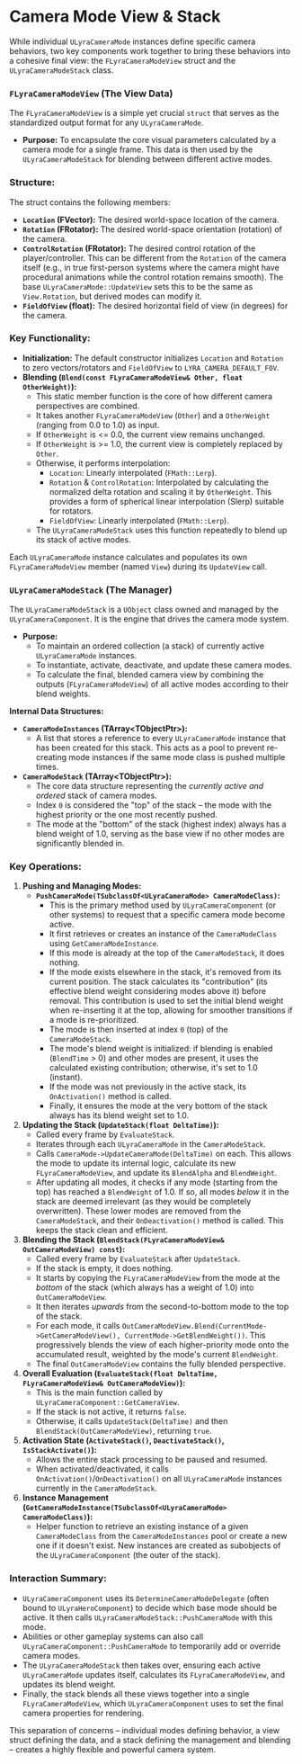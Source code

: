 # Camera Mode View & Stack

While individual `ULyraCameraMode` instances define specific camera behaviors, two key components work together to bring these behaviors into a cohesive final view: the `FLyraCameraModeView` struct and the `ULyraCameraModeStack` class.

### `FLyraCameraModeView` (The View Data)

The `FLyraCameraModeView` is a simple yet crucial `struct` that serves as the standardized output format for any `ULyraCameraMode`.

* **Purpose:** To encapsulate the core visual parameters calculated by a camera mode for a single frame. This data is then used by the `ULyraCameraModeStack` for blending between different active modes.

### **Structure:**

The struct contains the following members:

* **`Location` (FVector):** The desired world-space location of the camera.
* **`Rotation` (FRotator):** The desired world-space orientation (rotation) of the camera.
* **`ControlRotation` (FRotator):** The desired control rotation of the player/controller. This can be different from the `Rotation` of the camera itself (e.g., in true first-person systems where the camera might have procedural animations while the control rotation remains smooth). The base `ULyraCameraMode::UpdateView` sets this to be the same as `View.Rotation`, but derived modes can modify it.
* **`FieldOfView` (float):** The desired horizontal field of view (in degrees) for the camera.

### **Key Functionality:**

* **Initialization:** The default constructor initializes `Location` and `Rotation` to zero vectors/rotators and `FieldOfView` to `LYRA_CAMERA_DEFAULT_FOV`.
* **Blending (`Blend(const FLyraCameraModeView& Other, float OtherWeight)`):**
  * This static member function is the core of how different camera perspectives are combined.
  * It takes another `FLyraCameraModeView` (`Other`) and a `OtherWeight` (ranging from 0.0 to 1.0) as input.
  * If `OtherWeight` is <= 0.0, the current view remains unchanged.
  * If `OtherWeight` is >= 1.0, the current view is completely replaced by `Other`.
  * Otherwise, it performs interpolation:
    * `Location`: Linearly interpolated (`FMath::Lerp`).
    * `Rotation` & `ControlRotation`: Interpolated by calculating the normalized delta rotation and scaling it by `OtherWeight`. This provides a form of spherical linear interpolation (Slerp) suitable for rotators.
    * `FieldOfView`: Linearly interpolated (`FMath::Lerp`).
  * The `ULyraCameraModeStack` uses this function repeatedly to blend up its stack of active modes.

Each `ULyraCameraMode` instance calculates and populates its own `FLyraCameraModeView` member (named `View`) during its `UpdateView` call.

### `ULyraCameraModeStack` (The Manager)

The `ULyraCameraModeStack` is a `UObject` class owned and managed by the `ULyraCameraComponent`. It is the engine that drives the camera mode system.

* **Purpose:**
  * To maintain an ordered collection (a stack) of currently active `ULyraCameraMode` instances.
  * To instantiate, activate, deactivate, and update these camera modes.
  * To calculate the final, blended camera view by combining the outputs (`FLyraCameraModeView`) of all active modes according to their blend weights.

**Internal Data Structures:**

* **`CameraModeInstances` (TArray\<TObjectPtr>):**
  * A list that stores a reference to every `ULyraCameraMode` instance that has been created for this stack. This acts as a pool to prevent re-creating mode instances if the same mode class is pushed multiple times.
* **`CameraModeStack` (TArray\<TObjectPtr>):**
  * The core data structure representing the _currently active and ordered_ stack of camera modes.
  * Index `0` is considered the "top" of the stack – the mode with the highest priority or the one most recently pushed.
  * The mode at the "bottom" of the stack (highest index) always has a blend weight of 1.0, serving as the base view if no other modes are significantly blended in.

### **Key Operations:**

1. **Pushing and Managing Modes:**
   * **`PushCameraMode(TSubclassOf<ULyraCameraMode> CameraModeClass)`:**
     * This is the primary method used by `ULyraCameraComponent` (or other systems) to request that a specific camera mode become active.
     * It first retrieves or creates an instance of the `CameraModeClass` using `GetCameraModeInstance`.
     * If this mode is already at the top of the `CameraModeStack`, it does nothing.
     * If the mode exists elsewhere in the stack, it's removed from its current position. The stack calculates its "contribution" (its effective blend weight considering modes above it) before removal. This contribution is used to set the initial blend weight when re-inserting it at the top, allowing for smoother transitions if a mode is re-prioritized.
     * The mode is then inserted at index `0` (top) of the `CameraModeStack`.
     * The mode's blend weight is initialized: if blending is enabled (`BlendTime` > 0) and other modes are present, it uses the calculated existing contribution; otherwise, it's set to 1.0 (instant).
     * If the mode was not previously in the active stack, its `OnActivation()` method is called.
     * Finally, it ensures the mode at the very bottom of the stack always has its blend weight set to 1.0.
2. **Updating the Stack (`UpdateStack(float DeltaTime)`):**
   * Called every frame by `EvaluateStack`.
   * Iterates through each `ULyraCameraMode` in the `CameraModeStack`.
   * Calls `CameraMode->UpdateCameraMode(DeltaTime)` on each. This allows the mode to update its internal logic, calculate its new `FLyraCameraModeView`, and update its `BlendAlpha` and `BlendWeight`.
   * After updating all modes, it checks if any mode (starting from the top) has reached a `BlendWeight` of 1.0. If so, all modes _below_ it in the stack are deemed irrelevant (as they would be completely overwritten). These lower modes are removed from the `CameraModeStack`, and their `OnDeactivation()` method is called. This keeps the stack clean and efficient.
3. **Blending the Stack (`BlendStack(FLyraCameraModeView& OutCameraModeView) const`):**
   * Called every frame by `EvaluateStack` after `UpdateStack`.
   * If the stack is empty, it does nothing.
   * It starts by copying the `FLyraCameraModeView` from the mode at the _bottom_ of the stack (which always has a weight of 1.0) into `OutCameraModeView`.
   * It then iterates _upwards_ from the second-to-bottom mode to the top of the stack.
   * For each mode, it calls `OutCameraModeView.Blend(CurrentMode->GetCameraModeView(), CurrentMode->GetBlendWeight())`. This progressively blends the view of each higher-priority mode onto the accumulated result, weighted by the mode's current `BlendWeight`.
   * The final `OutCameraModeView` contains the fully blended perspective.
4. **Overall Evaluation (`EvaluateStack(float DeltaTime, FLyraCameraModeView& OutCameraModeView)`):**
   * This is the main function called by `ULyraCameraComponent::GetCameraView`.
   * If the stack is not active, it returns `false`.
   * Otherwise, it calls `UpdateStack(DeltaTime)` and then `BlendStack(OutCameraModeView)`, returning `true`.
5. **Activation State (`ActivateStack()`, `DeactivateStack()`, `IsStackActivate()`):**
   * Allows the entire stack processing to be paused and resumed.
   * When activated/deactivated, it calls `OnActivation()`/`OnDeactivation()` on all `ULyraCameraMode` instances currently in the `CameraModeStack`.
6. **Instance Management (`GetCameraModeInstance(TSubclassOf<ULyraCameraMode> CameraModeClass)`):**
   * Helper function to retrieve an existing instance of a given `CameraModeClass` from the `CameraModeInstances` pool or create a new one if it doesn't exist. New instances are created as subobjects of the `ULyraCameraComponent` (the outer of the stack).

### **Interaction Summary:**

* `ULyraCameraComponent` uses its `DetermineCameraModeDelegate` (often bound to `ULyraHeroComponent`) to decide which base mode should be active. It then calls `ULyraCameraModeStack::PushCameraMode` with this mode.
* Abilities or other gameplay systems can also call `ULyraCameraComponent::PushCameraMode` to temporarily add or override camera modes.
* The `ULyraCameraModeStack` then takes over, ensuring each active `ULyraCameraMode` updates itself, calculates its `FLyraCameraModeView`, and updates its blend weight.
* Finally, the stack blends all these views together into a single `FLyraCameraModeView`, which `ULyraCameraComponent` uses to set the final camera properties for rendering.

This separation of concerns – individual modes defining behavior, a view struct defining the data, and a stack defining the management and blending – creates a highly flexible and powerful camera system.
